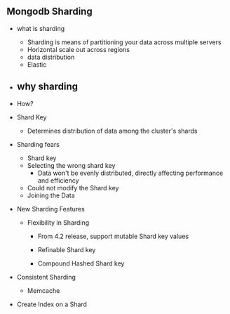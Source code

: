 ## Mongodb Sharding
- what is sharding
  - Sharding is means of partitioning your data across multiple servers
  - Horizontal scale out across regions
  - data distribution
  - Elastic

- why sharding
  -
- How?

- Shard Key
  - Determines distribution of data among the cluster's shards

- Sharding fears
    - Shard key
    - Selecting the wrong shard key
      - Data won't be evenly distributed, directly affecting performance and efficiency
    - Could not modify the Shard key
    - Joining the Data

- New Sharding Features
  - Flexibility in Sharding
    - From 4.2 release, support mutable Shard key values
    - Refinable Shard key

    - Compound Hashed Shard key

- Consistent Sharding
  - Memcache

- Create Index on a Shard
